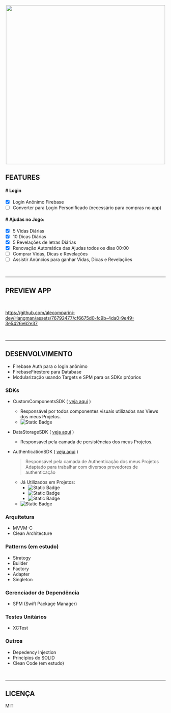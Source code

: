 
<h3 align="center">
  <br>
  <img src="https://github.com/alecomparini-dev/Hangman/assets/76792477/7a7b9d00-1a23-4329-812e-8d6171e9958f" width="500">
  <br>
</h3>



## FEATURES

#### # Login
- [x] Login Anônimo Firebase
- [ ] Converter para Login Personificado (necessário para compras no app)

#### # Ajudas no Jogo:
- [x] 5 Vidas Diárias
- [x] 10 Dicas Diárias
- [x] 5 Revelações de letras Diárias
- [x] Renovação Automática das Ajudas todos os dias 00:00
- [ ] Comprar Vidas, Dicas e Revelações
- [ ] Assistir Anúncios para ganhar Vidas, Dicas e Revelações

<br>

---
## PREVIEW APP

<br>

https://github.com/alecomparini-dev/Hangman/assets/76792477/cf6675d0-fc9b-4da0-9e49-3e5426e62e37

<br>

---
## DESENVOLVIMENTO
- Firebase Auth para o login anônimo
- FirebaseFirestore para Database
- Modularização usando Targets e SPM para os SDKs próprios

### SDKs 
- CustomComponentsSDK ( [veja aqui](https://github.com/alecomparini-dev/CustomComponentsSDK/tree/develop/Sources/CustomComponents/Components) )
  - Responsável por todos componentes visuais utilizados nas Views dos meus Projetos.
  - ![Static Badge](https://img.shields.io/badge/status-em_evolu%C3%A7%C3%A3o-green)
    
- DataStorageSDK ( [veja aqui](https://github.com/alecomparini-dev/DataStorageSDK) )
  - Responsável pela camada de persistências dos meus Projetos. <br>
    
- AuthenticationSDK ( [veja aqui](https://github.com/alecomparini-dev/AuthenticationSDK) )
  > Responsável pela camada de Authenticação dos meus Projetos <br>
    Adaptado para trabalhar com diversos provedores de authenticação
  - Já Utilizados em Projetos:
    - ![Static Badge](https://img.shields.io/badge/FirestoreAuth_Anônimo-green?style=for-the-badge)
    - ![Static Badge](https://img.shields.io/badge/FirestoreAuth_Email/Senha-green?style=for-the-badge)
    - ![Static Badge](https://img.shields.io/badge/Biometria-green?style=for-the-badge)
  - ![Static Badge](https://img.shields.io/badge/status-em_evolu%C3%A7%C3%A3o-green)

### Arquitetura
- MVVM-C
- Clean Architecture

### Patterns (em estudo)
- Strategy
- Builder
- Factory
- Adapter
- Singleton

### Gerenciador de Dependência
- SPM (Swift Package Manager)

### Testes Unitários
- XCTest

### Outros
- Depedency Injection
- Princípios do SOLID
- Clean Code (em estudo)



<br>

---
## LICENÇA
MIT



